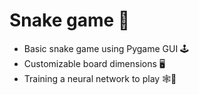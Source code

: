 # Snake game 🐍

- Basic snake game using Pygame GUI 🕹️
 - Customizable board dimensions 🖥️
- Training a neural network to play 🕸️🧠

